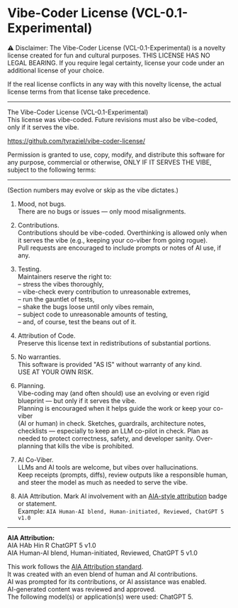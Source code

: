 # Vibe-Coder License (VCL-0.1-Experimental)

⚠️ Disclaimer: The Vibe-Coder License (VCL-0.1-Experimental) is a novelty license 
created for fun and cultural purposes. THIS LICENSE HAS NO LEGAL BEARING. If you
require legal certainty, license your code under an additional license of your choice.

If the real license conflicts in any way with this novelty license, 
the actual license terms from that license take precedence.

---

The Vibe-Coder License (VCL-0.1-Experimental)  
This license was vibe-coded. Future revisions must also be vibe-coded,  
only if it serves the vibe.

https://github.com/tyraziel/vibe-coder-license/

Permission is granted to use, copy, modify, and distribute this software 
for any purpose, commercial or otherwise, ONLY IF IT SERVES THE VIBE, 
subject to the following terms:

---
(Section numbers may evolve or skip as the vibe dictates.)

1) Mood, not bugs.  
   There are no bugs or issues — only mood misalignments.  

2) Contributions.  
   Contributions should be vibe-coded. Overthinking is allowed only when it 
   serves the vibe (e.g., keeping your co-viber from going rogue).  
   Pull requests are encouraged to include prompts or notes of AI use, if any.  

3) Testing.  
   Maintainers reserve the right to:  
   – stress the vibes thoroughly,  
   – vibe-check every contribution to unreasonable extremes,  
   – run the gauntlet of tests,  
   – shake the bugs loose until only vibes remain,  
   – subject code to unreasonable amounts of testing,  
   – and, of course, test the beans out of it.  

4) Attribution of Code.  
   Preserve this license text in redistributions of substantial portions.  

5) No warranties.  
   This software is provided "AS IS" without warranty of any kind.  
   USE AT YOUR OWN RISK.  

6) Planning.  
   Vibe-coding may (and often should) use an evolving or even rigid blueprint — 
   but only if it serves the vibe.  
   Planning is encouraged when it helps guide the work or keep your co-viber  
   (AI or human) in check. Sketches, guardrails, architecture notes, checklists —
   especially to keep an LLM co-pilot in check. Plan as needed to protect
   correctness, safety, and developer sanity.  Over-planning that kills the vibe
   is prohibited.

7) AI Co-Viber.  
   LLMs and AI tools are welcome, but vibes over hallucinations.  
   Keep receipts (prompts, diffs), review outputs like a responsible human,  
   and steer the model as much as needed to serve the vibe.

8) AIA Attribution.
   Mark AI involvement with an [AIA-style attribution](https://aiattribution.github.io/) 
   badge or statement.  
   Example: `AIA Human-AI blend, Human-initiated, Reviewed, ChatGPT 5 v1.0` 

---

**AIA Attribution:**  
AIA HAb Hin R ChatGPT 5 v1.0  
AIA Human-AI blend, Human-initiated, Reviewed, ChatGPT 5 v1.0  

This work follows the [AIA Attribution standard](https://aiattribution.github.io/).  
It was created with an even blend of human and AI contributions.  
AI was prompted for its contributions, or AI assistance was enabled.  
AI-generated content was reviewed and approved.  
The following model(s) or application(s) were used: ChatGPT 5.  

